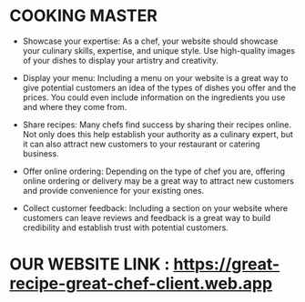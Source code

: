 # COOKING MASTER

* Showcase your expertise: As a chef, your website should showcase your culinary skills, expertise, and unique style. Use high-quality images of your dishes to display your artistry and creativity.

* Display your menu: Including a menu on your website is a great way to give potential customers an idea of the types of dishes you offer and the prices. You could even include information on the ingredients you use and where they come from.

* Share recipes: Many chefs find success by sharing their recipes online. Not only does this help establish your authority as a culinary expert, but it can also attract new customers to your restaurant or catering business.

* Offer online ordering: Depending on the type of chef you are, offering online ordering or delivery may be a great way to attract new customers and provide convenience for your existing ones.

* Collect customer feedback: Including a section on your website where customers can leave reviews and feedback is a great way to build credibility and establish trust with potential customers.


# OUR WEBSITE LINK : https://great-recipe-great-chef-client.web.app